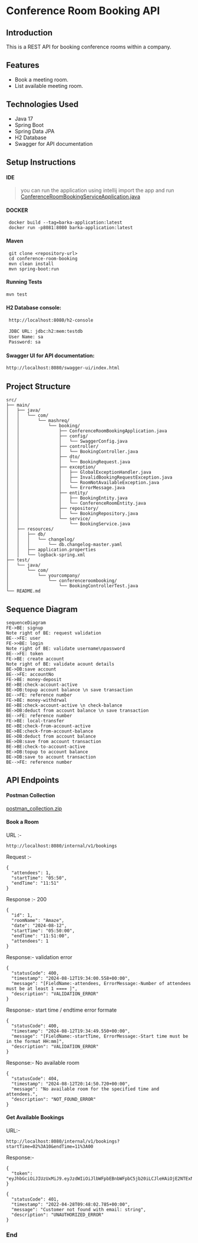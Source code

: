 # Conference Room Booking API

## Introduction
This is a REST API for booking conference rooms within a company.

## Features

- Book a meeting room.
- List available meeting room.

## Technologies Used
- Java 17
- Spring Boot
- Spring Data JPA
- H2 Database
- Swagger for API documentation

## Setup Instructions

#### IDE
   > you can run the application using intellij
   > import the app and run [ConferenceRoomBookingServiceApplication.java](src%2Fmain%2Fjava%2Fcom%2Fmashreq%2Fbooking%2FConferenceRoomBookingServiceApplication.java)

#### DOCKER
   ````shell
    docker build --tag=barka-application:latest
    docker run -p8081:8080 barka-application:latest
   ````

#### Maven
   ````shell
    git clone <repository-url>
    cd conference-room-booking
    mvn clean install
    mvn spring-boot:run
   ````
#### Running Tests
   ```sh
   mvn test
   ```

#### H2 Database console:
   ```sh
    http://localhost:8080/h2-console
    
    JDBC URL: jdbc:h2:mem:testdb
    User Name: sa
    Password: sa
   ```
#### Swagger UI for API documentation:
   ```sh
   http://localhost:8080/swagger-ui/index.html
   ```

## Project Structure
````
src/
├── main/
│   ├── java/
│   │   └── com/
│   │       └── mashreq/
│   │           └── booking/
│   │               ├── ConferenceRoomBookingApplication.java
│   │               ├── config/
│   │               │   └── SwaggerConfig.java
│   │               ├── controller/
│   │               │   └── BookingController.java
│   │               ├── dto/
│   │               │   └── BookingRequest.java
│   │               ├── exception/
│   │               │   ├── GlobalExceptionHandler.java
│   │               │   ├── InvalidBookingRequestException.java
│   │               │   └── RoomNotAvailableException.java
│   │               │   └── ErrorMessage.java
│   │               ├── entity/
│   │               │   ├── BookingEntity.java
│   │               │   └── ConferenceRoomEntity.java
│   │               ├── repository/
│   │               │   └── BookingRepository.java
│   │               └── service/
│   │                   └── BookingService.java
│   ├── resources/
│   │   ├── db/
│   │   │   └── changelog/
│   │   │       └── db.changelog-master.yaml
│   │   ├── application.properties
│   │   └── logback-spring.xml
├── test/
│   └── java/
│       └── com/
│           └── yourcompany/
│               └── conferenceroombooking/
│                   └── BookingControllerTest.java
└── README.md
````

## Sequence Diagram

```mermaid
sequenceDiagram
FE->BE: signup 
Note right of BE: request validation 
BE-->FE: user 
FE->>BE: login
Note right of BE: validate username\npassword 
BE-->FE: token 
FE->BE: create account 
Note right of BE: validate acount details 
BE->DB:save account
BE-->FE: accountNo 
FE->BE: money-deposit
BE->BE:check-account-active
BE->DB:topup account balance \n save transaction
BE-->FE: reference number 
FE->BE: money-withdrwal
BE->BE:check-account-active \n check-balance
BE->DB:deduct from account balance \n save transaction
BE-->FE: reference number 
FE->BE: local-transfer
BE->BE:check-from-account-active
BE->BE:check-from-account-balance
BE->DB:deduct from account balance 
BE->DB:save from account transaction 
BE->BE:check-to-account-active
BE->DB:topup to account balance 
BE->DB:save to account transaction 
BE-->FE: reference number 
```

## API Endpoints

#### Postman Collection
[postman_collection.zip](https://github.com/MostafaMohamedRady/barak-banking/files/8599021/baraka-application.postman_collection.json.zip)

#### Book a Room

URL :-
````
http://localhost:8080/internal/v1/bookings
````
Request :-
````
{
  "attendees": 1,
  "startTime": "05:50",
  "endTime": "11:51"
}
````

Response :- 200
````
{
  "id": 1,
  "roomName": "Amaze",
  "date": "2024-08-12",
  "startTime": "05:50:00",
  "endTime": "11:51:00",
  "attendees": 1
}
````
Response:- validation error
````
{
  "statusCode": 400,
  "timestamp": "2024-08-12T19:34:00.558+00:00",
  "message": "[FieldName:-attendees, ErrorMessage:-Number of attendees must be at least 1 ==== ]",
  "description": "VALIDATION_ERROR"
}
````
Response:- start time / endtime error formate
````
{
  "statusCode": 400,
  "timestamp": "2024-08-12T19:34:49.550+00:00",
  "message": "[FieldName:-startTime, ErrorMessage:-Start time must be in the format HH:mm]",
  "description": "VALIDATION_ERROR"
}
````

Response:- No available room
````
{
  "statusCode": 404,
  "timestamp": "2024-08-12T20:14:50.720+00:00",
  "message": "No available room for the specified time and attendees.",
  "description": "NOT_FOUND_ERROR"
}
````

#### Get Available Bookings
URL:-
```
http://localhost:8080/internal/v1/bookings?startTime=02%3A10&endTime=11%3A00
```
Response:-
```
{
  "token": "eyJhbGciOiJIUzUxMiJ9.eyJzdWIiOiJlbWFpbEBnbWFpbC5jb20iLCJleHAiOjE2NTExNTUyODUsImlhdCI6MTY1MTEzNzI4NX0.9tdTwnWIq4vUrz08HL2SiuCMDhQaOd2BDgdoUryZKurPnX4aDObOc4MebRLAHWoEZ1FysBleYhVVttzVh_Ej3Q"
}
```
```
{
  "statusCode": 401,
  "timestamp": "2022-04-28T09:48:02.785+00:00",
  "message": "Customer not found with email: string",
  "description": "UNAUTHORIZED_ERROR"
}
```
### End


